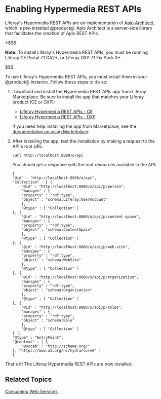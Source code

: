 # Enabling Hypermedia REST APIs [](id=enabling-hypermedia-rest-apis)

Liferay's Hypermedia REST APIs are an implementation of 
[Apio Architect](https://github.com/liferay/com-liferay-apio-architect), 
which is pre-installed @product@. Apio Architect is a server-side library 
that facilitates the creation of Apio REST APIs. 

+$$$

**Note:** To install Liferay's Hypermedia REST APIs, you must be running 
Liferay CE Portal 7.1 GA2+, or Liferay DXP 7.1 Fix Pack 3+.

$$$

To use Liferay's Hypermedia REST APIs, you must install them in your @product@ 
instance. Follow these steps to do so: 

1.  Download and install the Hypermedia REST APIs app from Liferay Marketplace. 
    Be sure to install the app that matches your Liferay product (CE or DXP): 

    -   [Liferay Hypermedia REST APIs - CE](https://web.liferay.com/marketplace/-/mp/application/116742743)
    -   [Liferay Hypermedia REST APIs - DXP](https://web.liferay.com/marketplace/-/mp/application/116775839)

    If you need help installing the app from Marketplace, see the 
    [documentation on using Marketplace](/discover/portal/-/knowledge_base/7-1/using-the-liferay-marketplace). 

2.  After installing the app, test the installation by making a request to the 
    API's root URL: 

        curl http://localhost:8080/o/api

    You should get a response with the root resources available in the API: 

        {
        "@id" : "http://localhost:8080/o/api",
        "collection" : [ {
            "@id" : "http://localhost:8080/o/api/p/person",
            "manages" : {
            "property" : "rdf:type",
            "object" : "schema:Liferay:UserAccount"
            },
            "@type" : [ "Collection" ]
        }, {
            "@id" : "http://localhost:8080/o/api/p/content-space",
            "manages" : {
            "property" : "rdf:type",
            "object" : "schema:ContentSpace"
            },
            "@type" : [ "Collection" ]
        }, {
            "@id" : "http://localhost:8080/o/api/p/web-site",
            "manages" : {
            "property" : "rdf:type",
            "object" : "schema:WebSite"
            },
            "@type" : [ "Collection" ]
        }, {
            "@id" : "http://localhost:8080/o/api/p/organization",
            "manages" : {
            "property" : "rdf:type",
            "object" : "schema:Organization"
            },
            "@type" : [ "Collection" ]
        }, {
            "@id" : "http://localhost:8080/o/api/p/roles",
            "manages" : {
            "property" : "rdf:type",
            "object" : "schema:Role"
            },
            "@type" : [ "Collection" ]
        } ],
        "@type" : "EntryPoint",
        "@context" : [ {
            "@vocab" : "http://schema.org/"
        }, "https://www.w3.org/ns/hydra/core#" ]
        }

That's it! The Liferay Hypermedia REST APIs are now installed. 

## Related Topics [](id=related-topics)

[Consuming Web Services](/develop/tutorials/-/knowledge_base/7-1/consuming-web-services)
